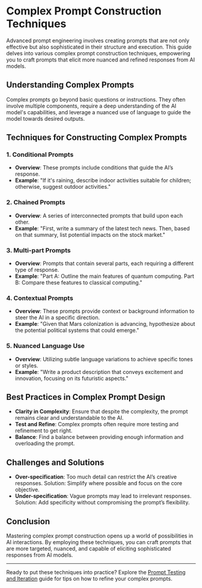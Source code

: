 # Complex Prompt Construction Techniques

Advanced prompt engineering involves creating prompts that are not only effective but also sophisticated in their structure and execution. This guide delves into various complex prompt construction techniques, empowering you to craft prompts that elicit more nuanced and refined responses from AI models.

## Understanding Complex Prompts

Complex prompts go beyond basic questions or instructions. They often involve multiple components, require a deep understanding of the AI model's capabilities, and leverage a nuanced use of language to guide the model towards desired outputs.

## Techniques for Constructing Complex Prompts

### 1. Conditional Prompts
- **Overview**: These prompts include conditions that guide the AI’s response.
- **Example**: "If it's raining, describe indoor activities suitable for children; otherwise, suggest outdoor activities."

### 2. Chained Prompts
- **Overview**: A series of interconnected prompts that build upon each other.
- **Example**: "First, write a summary of the latest tech news. Then, based on that summary, list potential impacts on the stock market."

### 3. Multi-part Prompts
- **Overview**: Prompts that contain several parts, each requiring a different type of response.
- **Example**: "Part A: Outline the main features of quantum computing. Part B: Compare these features to classical computing."

### 4. Contextual Prompts
- **Overview**: These prompts provide context or background information to steer the AI in a specific direction.
- **Example**: "Given that Mars colonization is advancing, hypothesize about the potential political systems that could emerge."

### 5. Nuanced Language Use
- **Overview**: Utilizing subtle language variations to achieve specific tones or styles.
- **Example**: "Write a product description that conveys excitement and innovation, focusing on its futuristic aspects."

## Best Practices in Complex Prompt Design

- **Clarity in Complexity**: Ensure that despite the complexity, the prompt remains clear and understandable to the AI.
- **Test and Refine**: Complex prompts often require more testing and refinement to get right.
- **Balance**: Find a balance between providing enough information and overloading the prompt.

## Challenges and Solutions

- **Over-specification**: Too much detail can restrict the AI’s creative responses. Solution: Simplify where possible and focus on the core objective.
- **Under-specification**: Vague prompts may lead to irrelevant responses. Solution: Add specificity without compromising the prompt’s flexibility.

## Conclusion

Mastering complex prompt construction opens up a world of possibilities in AI interactions. By employing these techniques, you can craft prompts that are more targeted, nuanced, and capable of eliciting sophisticated responses from AI models.

---

Ready to put these techniques into practice? Explore the [Prompt Testing and Iteration](Testing-and-Iterating/README.md) guide for tips on how to refine your complex prompts.
